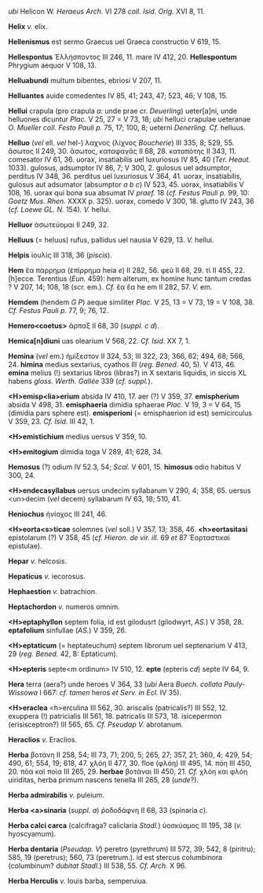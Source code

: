 *ubi* Helicon W. *Heraeus Arch.* VI 278 *coll. Isid. Orig.* XVI 8, 11.

**Helix** *v.* elix.

**Hellenismus** est sermo Graecus uel Graeca constructio V 619, 15.

**Hellespontus** Ἑλλήσποντος III 246, 11. mare IV 412, 20.
**Hellespontum** Phrygium aequor V 108, 13.

**Helluabundi** multum bibentes, ebriosi V 207, 11.

**Helluantes** auide comedentes IV 85, 41; 243, 47; 523, 46; V 108, 15.

**Hellui** crapula (pro crapula *a:* unde prae cr. *Deuerling*)
ueter[a]ni, unde helluones dicuntur *Plac.* V 25, 27 = V 73, 18; *ubi*
helluci crapulae ueteranae *O. Mueller coll. Festo Pauli p.* 75, 17;
100, 8; ueterni *Denerling. Cf.* helluus.

**Helluo** (*vel* ell. *vel* hel-) λαχνος (λίχνος *Boucherie*) III 335,
8; 529, 55. ἄσωτος II 249, 30. ἄσωτος, καταφαγᾶς II 68, 28. καταπότης II
343, 11. comesator IV 61, 36. uorax, insatiabilis uel luxuriosus IV 85,
40 (*Ter. Heaut.* 1033). gulosus, adsumptor IV 86, 7; V 300, 2.
gulosus uel adsumptor, perditus IV 348, 36. perditus uel luxuriosus V
364, 41. uorax, insatiabilis, gulosus aut adsumator (absumptor *a b c*)
IV 523, 45. uorax, insatiabilis V 108, 16. uorax qui bona sua absumat IV
*praef.* 18 (*cf. Festus Pauli p.* 99, 10: *Goetz Mus. Rhen.* XXXX p.
325). uorax, comedo V 300, 18. glutto IV 243, 36 (*cf. Loewe GL. N.*
154). *V.* hellui.

**Helluor** ἀσωτεύομαι II 249, 32.

**Helluus** (= heluus) rufus, pallidus uel nausia V 629, 13. *V.*
hellui.

**Helpis** ἰουλίς III 318, 36 (*piscis*).

**Hem** ἔα πάρρημα (ἐπίρρημα heia *e*) II 282, 56. φεῦ II 68, 29. τί II
455, 22. [h]ecce. Terentius (*Eun.* 459): hem alterum, ex homine hunc
tantum credas ? V 207, 14; 108, 18 (*scr.* em.). *Cf.* ἔα ἔα he em II
282, 57. *V.* em.

**Hemdem** (hendem *G P*) aeque similiter *Plac.* V 25, 13 = V 73, 19 =
V 108, 38. *Cf. Festus Pauli p.* 77, 9; 76, 12.

**Hemero\<coetus\>** ἅρπαξ II 68, 30 (*suppl. c d*).

**Hemica[n]diuni** uas olearium V 568, 22. *Cf. Isid.* XX 7, 1.

**Hemina** (*vel* em.) ἡμίξεστον II 324, 53; III 322, 23; 366, 62; 494,
68; 566, 24. **himina** medius sextarius, cyathos III (*reg. Bened.* 40,
5). V 413, 46. **emina** melius (!) sextarius libros (libras?) in X
sextaris liquidis, in siccis XL habens *gloss. Werth. Gallée* 339 (*cf.
suppl.*).

**\<H\>emisp\<lia\>erium** absida IV 410, 17. aer (?) V 359, 37.
**emispherium** absida V 498, 31. **emisphaeria** dimidia sphaerae
*Plac.* V 19, 3 = V 64, 15 (dimidia pars sphere est). **emisperioni** (=
emisphaerion id est) semicirculus V 359, 23. *Cf. Isid.* III 42, 1.

**\<H\>emistichium** medius uersus V 359, 10.

**\<H\>emitogium** dimidia toga V 289, 41; 628, 34.

**Hemosus** (?) odium IV 52.3, 54; *Scal.* V 601, 15. **himosus** odio
habitus V 300, 24.

**\<H\>endecasyllabus** uersus undecim syllabarum V 290, 4; 358, 65.
uersus \<un\>decim (*vel* decem) syllabarum IV 63, 18; 510, 41.

**Heniochus** ἡνίοχος III 241, 46.

**\<H\>eorta\<s\>ticae** solemnes (*vel* soll.) V 357, 13; 358, 46.
**\<h\>eortasitasi** epistolarum (?) V 358, 45 (*cf. Hieron. de vir.
ill.* 69 *et* 87 Ἑορταστικαί epistulae).

**Hepar** *v.* helcosis.

**Hepaticus** *v.* iecorosus.

**Hephaestion** *v.* batrachion.

**Heptachordon** *v.* numeros omnim.

**\<H\>eptaphyllon** septem folia, id est gilodusrt (gilodwyrt, *AS.*) V
358, 28. **eptafolium** sinfullae (*AS.*) V 359, 26.

**\<H\>eptaticum** (= heptateuchum) septem librorum uel septenarium
V 413, 29 (*reg. Bened.* 42, 8: Eptaticum).

**\<H\>epteris** septe\<m ordinum\> IV 510, 12. **epte** (epteris *cd*)
septe IV 64, 9.

**Hera** terra (aera?) unde heroes V 364, 33 (*ubi* Aera *Buech. collato
Pauly-Wissowa* I 667: *cf. tamen* heros *et Serv. in Ecl.* IV 35).

**\<H\>eraclea** \<h\>erculina III 562, 30. ariscalis (patricalis?) III
552, 12. exuppera (!) patricialis III 561, 18. patricalis III 573, 18.
isicepermon (erisisceptron?) III 565, 65. *Cf. Pseudap V.* abrotanum.

**Heraclios** *v.* Eraclios.

**Herba** βοτάνη II 258, 54; III 73, 71; 200, 5; 265, 27; 357, 21; 360,
4; 429, 54; 490, 61; 554, 19; 618, 47. χλόη II 477, 30. floe (φλόη) III
495, 14. πόη III 450, 20. πόα καὶ ποία III 265, 29. **herbae** βοτάναι
III 450, 21. *Cf.* χλόη και φλόη uiriditas, herba primum nascens tenella
III 265, 28 (*unde*?).

**Herba admirabilis** *v.* puleium.

**Herba \<a\>sinaria** (*suppl. a*) ῥοδοδάφνη II 68, 33 (spinaria *c*).

**Herba calci carca** (calcifraga? caliclaria *Stadl.*) ὑοσκύαμος III
195, 38 (*v.* hyoscyamum).

**Herba dentaria** (*Pseudap. V*) peretro (pyrethrum) III 572, 39; 542,
8 (piritru); 585, 19 (peretrus); 560, 73 (peretrum.). id est stercus
columbinora (columbinum? *dubitat Stadl.*) III 538, 55. *Cf. Arch.* X
96.

**Herba Herculis** *v.* Iouis barba, semperuiua.
